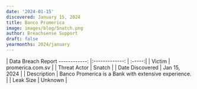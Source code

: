 ```yaml
---
date: '2024-01-15'
discovered: January 15, 2024
title: Banco Promerica
image: images/blog/Snatch.png
author: Breachsense Support
draft: false
yearmonths: 2024/january
---
```



| Data Breach Report
------------:     |:-------------:    | :-----:|
| Victim      | promerica.com.sv      | 
| Threat Actor      | Snatch      | 
| Date Discovered      | Jan 15, 2024      | 
| Description      | Banco Promerica is a Bank with extensive experience.      | 
| Leak Size      | Unknown      | 

